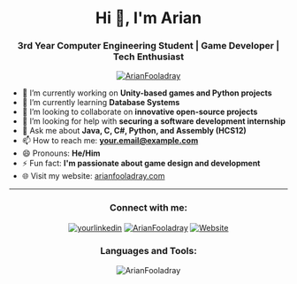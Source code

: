 <h1 align="center">Hi 👋, I'm Arian </h1>
<h3 align="center">3rd Year Computer Engineering Student | Game Developer | Tech Enthusiast</h3>
<p align="center">
  <a href="https://github.com/ArianFooladray"><img src="https://komarev.com/ghpvc/?username=ArianFooladray&label=Profile%20views&color=0e75b6&style=flat" alt="ArianFooladray" /></a>
</p>

- 🔭 I’m currently working on **Unity-based games and Python projects**
- 🌱 I’m currently learning **Database Systems**
- 👯 I’m looking to collaborate on **innovative open-source projects**
- 🤝 I’m looking for help with **securing a software development internship**
- 💬 Ask me about **Java, C, C#, Python, and Assembly (HCS12)**
- 📫 How to reach me: **your.email@example.com**
- 😄 Pronouns: **He/Him**
- ⚡ Fun fact: **I'm passionate about game design and development**
- 🌐 Visit my website: [arianfooladray.com](https://www.arianfooladray.com)

<hr>

<h3 align="center">Connect with me:</h3>
<p align="center">
  <a href="https://linkedin.com/in/yourlinkedin" target="blank"><img align="center" src="https://img.shields.io/badge/LinkedIn-0077B5?style=for-the-badge&logo=linkedin&logoColor=white" alt="yourlinkedin"/></a>
  <a href="https://leetcode.com/ArianFooladray" target="blank"><img align="center" src="https://img.shields.io/badge/LeetCode-FFA116?style=for-the-badge&logo=LeetCode&logoColor=black" alt="ArianFooladray"/></a>
  <a href="https://www.arianfooladray.com" target="blank"><img align="center" src="https://img.shields.io/badge/Website-4285F4?style=for-the-badge&logo=google-chrome&logoColor=white" alt="Website"/></a>
  <!-- Add more social links as needed -->
</p>

<h3 align="center">Languages and Tools:</h3>
<p align="center">
  <!-- Language and tool badges -->
  <!-- Add more badges as needed -->
</p>

<!-- You can include your GitHub stats as follows: -->
<p align="center">
  <img src="https://github-readme-stats.vercel.app/api?username=ArianFooladray&show_icons=true" alt="ArianFooladray" />
</p>
